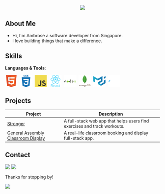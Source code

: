<div id="header" align="center">
  <a href="https://github.com/landevale/">
   <img src="https://thumbs.gfycat.com/MeagerHardtofindAlbertosaurus-size_restricted.gif" width="400"/>
  </a>
  </div>

## About Me

- Hi, I'm Ambrose a software developer from Singapore.
- I love building things that make a difference.

## Skills

<!-- Skills Section Start -->

<!-- Keep the below icons in the same order -->

<!-- List of technical skills -->

**Languages & Tools**:
<div>
  <img src="https://github.com/devicons/devicon/blob/master/icons/html5/html5-original.svg" title="HTML5" alt="HTML" width="40" height="40"/>&nbsp;
  <img src="https://github.com/devicons/devicon/blob/master/icons/css3/css3-plain-wordmark.svg"  title="CSS3" alt="CSS" width="40" height="40"/>&nbsp;
  <img src="https://github.com/devicons/devicon/blob/master/icons/javascript/javascript-original.svg" title="JavaScript" alt="JavaScript" width="40" height="40"/>&nbsp;
  <img src="https://github.com/devicons/devicon/blob/master/icons/react/react-original-wordmark.svg" title="React" alt="React" width="40" height="40"/>&nbsp;
   <img src="https://github.com/devicons/devicon/blob/master/icons/nodejs/nodejs-original-wordmark.svg" title="NodeJS" alt="NodeJS" width="40" height="40"/>&nbsp;
  <img src="https://github.com/devicons/devicon/blob/master/icons/mongodb/mongodb-original-wordmark.svg" title="MongoDB" alt="MongoDB" width="40" height="40"/>&nbsp;
  <img src="https://github.com/devicons/devicon/blob/master/icons/materialui/materialui-original.svg" title="Material UI" alt="Material UI" width="40" height="40"/>&nbsp;
  <img src="https://github.com/devicons/devicon/blob/master/icons/tailwindcss/tailwindcss-original-wordmark.svg" title="TailwindCSS" alt="TailwindCSS" width="40" height="40"/>&nbsp;

  
  
<!-- Skills Section End -->

## Projects

<!-- Project Section Start -->

<!-- Keep the project table in the same format -->

| Project                                                        | Description                                                                           |
| ------------------------------------------------------------ | ------------------------------------------------------------------------------------- |
| [Stronger](https://github.com/landevale/stronger) | A full-stack web app that helps users find exercises and track workouts. |
| [General Assembly Classroom Display](https://github.com/landevale/project3) | A real-life classroom booking and display full-stack app. |

<!-- Project Section End -->

## Contact


<a href = "https://linkedin.com/in/ambroseheng"><img src="https://img.shields.io/badge/LinkedIn-0077B5?style=for-the-badge&logo=linkedin&logoColor=white" /></a>
<a href = "mailto:ambroseheng@gmail.com"><img src="https://img.shields.io/badge/Gmail-D14836?style=for-the-badge&logo=gmail&logoColor=white" /></a>

Thanks for stopping by!
  
  
  <img src="https://i.imgur.com/KEf8ez7.png" />
  

<!--
**landevale/landevale** is a ✨ _special_ ✨ repository because its `README.md` (this file) appears on your GitHub profile.

### Hello there 👋

Here are some ideas to get you started:

- 🔭 I’m currently working on ...
- 🌱 I’m currently learning ...
- 👯 I’m looking to collaborate on ...
- 🤔 I’m looking for help with ...
- 💬 Ask me about ...
- 📫 How to reach me: ...
- 😄 Pronouns: ...
- ⚡ Fun fact: ...

- 💻 **Programming Languages**: [Skills, separated by commas]
- 📊 **Data Analytics**: [Skills, separated by commas]
- 🎨 **Design Tools**: [Skills, separated by commas]

- 📧 Email: [Your Email Address]
- 🔗 [LinkedIn](https://linkedin.com/in/ambroseheng)
-->

